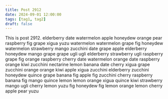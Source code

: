 ```yaml
---
title: Post 2912
date: 2024-09-01 12:00:00
tags: [tag1, tag2]
draft: false
---
```

This is post 2912.
elderberry
date
watermelon
apple
honeydew
orange
pear
raspberry
fig
grape
xigua
yuzu
watermelon
watermelon
grape
fig
honeydew
watermelon
strawberry
mango
zucchini
date
grape
apple
elderberry
honeydew
mango
grape
grape
ugli
ugli
elderberry
strawberry
ugli
raspberry
grape
fig
orange
raspberry
cherry
date
watermelon
orange
date
raspberry
orange
kiwi
zucchini
nectarine
lemon
banana
date
cherry
xigua
grape
zucchini
orange
orange
kiwi
apple
xigua
zucchini
elderberry
zucchini
honeydew
quince
grape
banana
fig
apple
fig
zucchini
cherry
raspberry
banana
fig
mango
quince
lemon
lemon
orange
xigua
quince
kiwi
strawberry
mango
ugli
cherry
lemon
yuzu
fig
honeydew
fig
lemon
orange
lemon
cherry
apple
pear
yuzu
